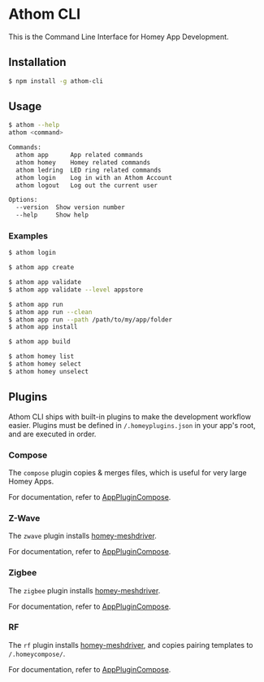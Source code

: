 # Athom CLI

This is the Command Line Interface for Homey App Development.

## Installation

```bash
$ npm install -g athom-cli
```

## Usage

```bash
$ athom --help
athom <command>

Commands:
  athom app      App related commands
  athom homey    Homey related commands
  athom ledring  LED ring related commands
  athom login    Log in with an Athom Account
  athom logout   Log out the current user

Options:
  --version  Show version number
  --help     Show help
```

### Examples

```bash
$ athom login

$ athom app create

$ athom app validate
$ athom app validate --level appstore

$ athom app run
$ athom app run --clean
$ athom app run --path /path/to/my/app/folder
$ athom app install

$ athom app build

$ athom homey list
$ athom homey select
$ athom homey unselect
```

## Plugins

Athom CLI ships with built-in plugins to make the development workflow easier. Plugins must be defined in `/.homeyplugins.json` in your app's root, and are executed in order.

### Compose
The `compose` plugin copies & merges files, which is useful for very large Homey Apps.

For documentation, refer to [AppPluginCompose](lib/AppPluginCompose/index.js).

### Z-Wave
The `zwave` plugin installs [homey-meshdriver](https://www.npmjs.com/package/homey-meshdriver).

For documentation, refer to [AppPluginCompose](lib/AppPluginZwave/index.js).

### Zigbee
The `zigbee` plugin installs [homey-meshdriver](https://www.npmjs.com/package/homey-meshdriver).

For documentation, refer to [AppPluginCompose](lib/AppPluginZigbee/index.js).

### RF
The `rf` plugin installs [homey-meshdriver](https://www.npmjs.com/package/homey-rfdriver), and copies pairing templates to `/.homeycompose/`.

For documentation, refer to [AppPluginCompose](lib/AppPluginRF/index.js).




